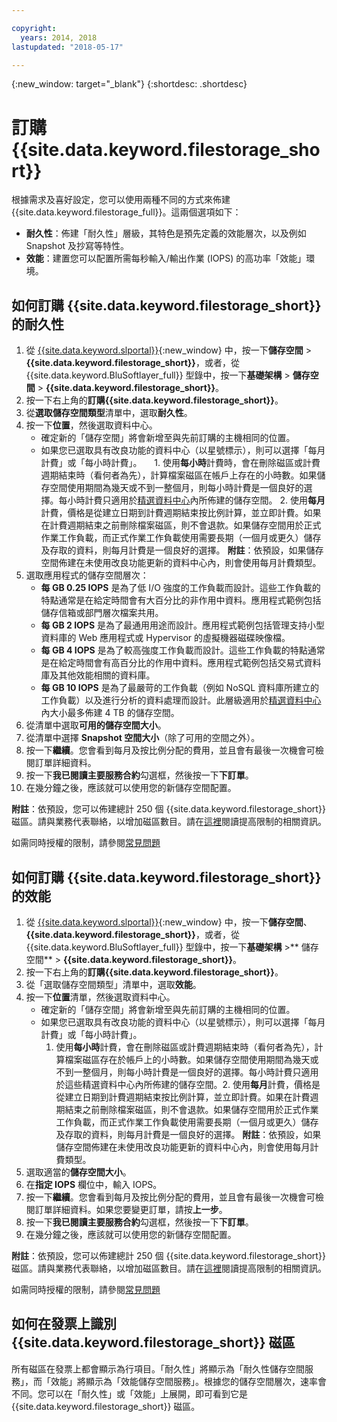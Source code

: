 ```yaml
---

copyright:
  years: 2014, 2018
lastupdated: "2018-05-17"

---
```

{:new_window: target="_blank"}
{:shortdesc: .shortdesc}

# 訂購 {{site.data.keyword.filestorage_short}} 

根據需求及喜好設定，您可以使用兩種不同的方式來佈建 {{site.data.keyword.filestorage_full}}。這兩個選項如下：

- **耐久性**：佈建「耐久性」層級，其特色是預先定義的效能層次，以及例如 Snapshot 及抄寫等特性。
- **效能**：建置您可以配置所需每秒輸入/輸出作業 (IOPS) 的高功率「效能」環境。

## 如何訂購 {{site.data.keyword.filestorage_short}} 的耐久性

1. 從 [{{site.data.keyword.slportal}}](https://control.softlayer.com/){:new_window} 中，按一下**儲存空間** > **{{site.data.keyword.filestorage_short}}**，或者，從 {{site.data.keyword.BluSoftlayer_full}} 型錄中，按一下**基礎架構** > **儲存空間** > **{{site.data.keyword.filestorage_short}}**。
2. 按一下右上角的**訂購{{site.data.keyword.filestorage_short}}**。 
3. 從**選取儲存空間類型**清單中，選取**耐久性**。
4. 按一下**位置**，然後選取資料中心。
   - 確定新的「儲存空間」將會新增至與先前訂購的主機相同的位置。
   - 如果您已選取具有改良功能的資料中心（以星號標示），則可以選擇「每月計費」或「每小時計費」。
     1. 使用**每小時**計費時，會在刪除磁區或計費週期結束時（看何者為先），計算檔案磁區在帳戶上存在的小時數。如果儲存空間使用期間為幾天或不到一整個月，則每小時計費是一個良好的選擇。每小時計費只適用於[精選資料中心](new-ibm-block-and-file-storage-location-and-features.html)內所佈建的儲存空間。 
     2. 使用**每月**計費，價格是從建立日期到計費週期結束按比例計算，並立即計費。如果在計費週期結束之前刪除檔案磁區，則不會退款。如果儲存空間用於正式作業工作負載，而正式作業工作負載使用需要長期（一個月或更久）儲存及存取的資料，則每月計費是一個良好的選擇。
**附註**：依預設，如果儲存空間佈建在未使用改良功能更新的資料中心內，則會使用每月計費類型。
5. 選取應用程式的儲存空間層次：
    - **每 GB 0.25 IOPS** 是為了低 I/O 強度的工作負載而設計。這些工作負載的特點通常是在給定時間會有大百分比的非作用中資料。應用程式範例包括儲存信箱或部門層次檔案共用。
    - **每 GB 2 IOPS** 是為了最通用用途而設計。應用程式範例包括管理支持小型資料庫的 Web 應用程式或 Hypervisor 的虛擬機器磁碟映像檔。
    - **每 GB 4 IOPS** 是為了較高強度工作負載而設計。這些工作負載的特點通常是在給定時間會有高百分比的作用中資料。應用程式範例包括交易式資料庫及其他效能相關的資料庫。
    - **每 GB 10 IOPS** 是為了最嚴苛的工作負載（例如 NoSQL 資料庫所建立的工作負載）以及進行分析的資料處理而設計。此層級適用於[精選資料中心](new-ibm-block-and-file-storage-location-and-features.html)內大小最多佈建 4 TB 的儲存空間。
6. 從清單中選取**可用的儲存空間大小**。
7. 從清單中選擇 **Snapshot 空間大小**（除了可用的空間之外）。
8. 按一下**繼續**。您會看到每月及按比例分配的費用，並且會有最後一次機會可檢閱訂單詳細資料。
9. 按一下**我已閱讀主要服務合約**勾選框，然後按一下**下訂單**。
10. 在幾分鐘之後，應該就可以使用您的新儲存空間配置。

**附註**：依預設，您可以佈建總計 250 個 {{site.data.keyword.filestorage_short}} 磁區。請與業務代表聯絡，以增加磁區數目。請在[這裡](managing-storage-limits.html)閱讀提高限制的相關資訊。

如需同時授權的限制，請參閱[常見問題](File-Storage-FAQ.html)

## 如何訂購 {{site.data.keyword.filestorage_short}} 的效能

1. 從 [{{site.data.keyword.slportal}}](https://control.softlayer.com/){:new_window} 中，按一下**儲存空間**、**{{site.data.keyword.filestorage_short}}**，或者，從 {{site.data.keyword.BluSoftlayer_full}} 型錄中，按一下**基礎架構** >** 儲存空間** > **{{site.data.keyword.filestorage_short}}**。
2. 按一下右上角的**訂購{{site.data.keyword.filestorage_short}}**。 
3. 從「選取儲存空間類型」清單中，選取**效能**。
4. 按一下**位置**清單，然後選取資料中心。
    - 確定新的「儲存空間」將會新增至與先前訂購的主機相同的位置。
    - 如果您已選取具有改良功能的資料中心（以星號標示），則可以選擇「每月計費」或「每小時計費」。
      
       1. 使用**每小時**計費，會在刪除磁區或計費週期結束時（看何者為先），計算檔案磁區存在於帳戶上的小時數。如果儲存空間使用期間為幾天或不到一整個月，則每小時計費是一個良好的選擇。每小時計費只適用於這些精選資料中心內所佈建的儲存空間。2. 使用**每月**計費，價格是從建立日期到計費週期結束按比例計算，並立即計費。如果在計費週期結束之前刪除檔案磁區，則不會退款。如果儲存空間用於正式作業工作負載，而正式作業工作負載使用需要長期（一個月或更久）儲存及存取的資料，則每月計費是一個良好的選擇。
**附註**：依預設，如果儲存空間佈建在未使用改良功能更新的資料中心內，則會使用每月計費類型。  
5. 選取適當的**儲存空間大小**。
6. 在**指定 IOPS** 欄位中，輸入 IOPS。
7. 按一下**繼續**。您會看到每月及按比例分配的費用，並且會有最後一次機會可檢閱訂單詳細資料。如果您要變更訂單，請按**上一步**。
8. 按一下**我已閱讀主要服務合約**勾選框，然後按一下**下訂單**。
9. 在幾分鐘之後，應該就可以使用您的新儲存空間配置。

**附註**：依預設，您可以佈建總計 250 個 {{site.data.keyword.filestorage_short}} 磁區。請與業務代表聯絡，以增加磁區數目。請在[這裡](managing-storage-limits.html)閱讀提高限制的相關資訊。

如需同時授權的限制，請參閱[常見問題](File-Storage-FAQ.html)

## 如何在發票上識別 {{site.data.keyword.filestorage_short}} 磁區

所有磁區在發票上都會顯示為行項目。「耐久性」將顯示為「耐久性儲存空間服務」，而「效能」將顯示為「效能儲存空間服務」。根據您的儲存空間層次，速率會不同。您可以在「耐久性」或「效能」上展開，即可看到它是 {{site.data.keyword.filestorage_short}} 磁區。

